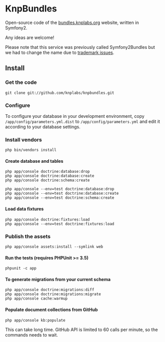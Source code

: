 # KnpBundles

Open-source code of the [bundles.knplabs.org](http://bundles.knplabs.org)
website, written in Symfony2.

Any ideas are welcome!

Please note that this service was previously called Symfony2Bundles but we had
to change the name due to [trademark issues](http://knplabs.com/blog/symfony2bundles-becomes-knpbundle).


## Install

### Get the code

    git clone git://github.com/knplabs/knpbundles.git

### Configure

To configure your database in your development environment, copy
`/app/config/parameters.yml.dist` to `/app/config/parameters.yml` and 
edit it according to your database settings.

### Install vendors

    php bin/vendors install

#### Create database and tables

    php app/console doctrine:database:drop
    php app/console doctrine:database:create
    php app/console doctrine:schema:create

    php app/console --env=test doctrine:database:drop
    php app/console --env=test doctrine:database:create
    php app/console --env=test doctrine:schema:create

#### Load data fixtures

    php app/console doctrine:fixtures:load
    php app/console --env=test doctrine:fixtures:load

### Publish the assets

    php app/console assets:install --symlink web

#### Run the tests (requires PHPUnit >= 3.5)

    phpunit -c app

#### To generate migrations from your current schema

    php app/console doctrine:migrations:diff
    php app/console doctrine:migrations:migrate
    php app/console cache:warmup

#### Populate document collections from GitHub

    php app/console kb:populate

This can take long time. GitHub API is limited to 60 calls per minute,
so the commands needs to wait.
